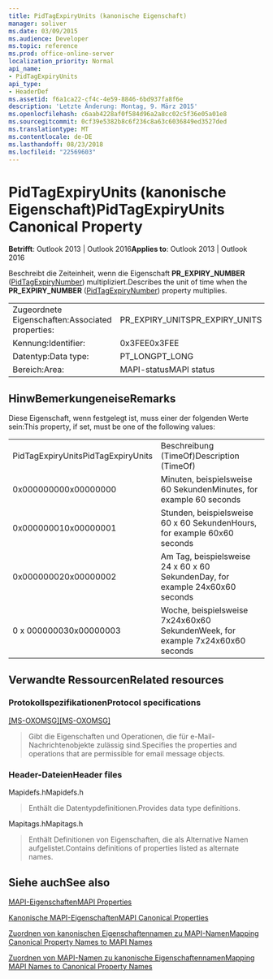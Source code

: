 ```yaml
---
title: PidTagExpiryUnits (kanonische Eigenschaft)
manager: soliver
ms.date: 03/09/2015
ms.audience: Developer
ms.topic: reference
ms.prod: office-online-server
localization_priority: Normal
api_name:
- PidTagExpiryUnits
api_type:
- HeaderDef
ms.assetid: f6a1ca22-cf4c-4e59-8846-6bd937fa8f6e
description: 'Letzte Änderung: Montag, 9. März 2015'
ms.openlocfilehash: c6aab4228af0f584d96a2a8cc02c5f36e05a01e8
ms.sourcegitcommit: 0cf39e5382b8c6f236c8a63c6036849ed3527ded
ms.translationtype: MT
ms.contentlocale: de-DE
ms.lasthandoff: 08/23/2018
ms.locfileid: "22569603"
---
```

# <a name="pidtagexpiryunits-canonical-property"></a><span data-ttu-id="92fa4-103">PidTagExpiryUnits (kanonische Eigenschaft)</span><span class="sxs-lookup"><span data-stu-id="92fa4-103">PidTagExpiryUnits Canonical Property</span></span>

  
  
<span data-ttu-id="92fa4-104">**Betrifft**: Outlook 2013 | Outlook 2016</span><span class="sxs-lookup"><span data-stu-id="92fa4-104">**Applies to**: Outlook 2013 | Outlook 2016</span></span> 
  
<span data-ttu-id="92fa4-105">Beschreibt die Zeiteinheit, wenn die Eigenschaft **PR_EXPIRY_NUMBER** ([PidTagExpiryNumber](pidtagexpirynumber-canonical-property.md)) multipliziert.</span><span class="sxs-lookup"><span data-stu-id="92fa4-105">Describes the unit of time when the **PR_EXPIRY_NUMBER** ([PidTagExpiryNumber](pidtagexpirynumber-canonical-property.md)) property multiplies.</span></span>
  
|||
|:-----|:-----|
|<span data-ttu-id="92fa4-106">Zugeordnete Eigenschaften:</span><span class="sxs-lookup"><span data-stu-id="92fa4-106">Associated properties:</span></span>  <br/> |<span data-ttu-id="92fa4-107">PR_EXPIRY_UNITS</span><span class="sxs-lookup"><span data-stu-id="92fa4-107">PR_EXPIRY_UNITS</span></span>  <br/> |
|<span data-ttu-id="92fa4-108">Kennung:</span><span class="sxs-lookup"><span data-stu-id="92fa4-108">Identifier:</span></span>  <br/> |<span data-ttu-id="92fa4-109">0x3FEE</span><span class="sxs-lookup"><span data-stu-id="92fa4-109">0x3FEE</span></span>  <br/> |
|<span data-ttu-id="92fa4-110">Datentyp:</span><span class="sxs-lookup"><span data-stu-id="92fa4-110">Data type:</span></span>  <br/> |<span data-ttu-id="92fa4-111">PT_LONG</span><span class="sxs-lookup"><span data-stu-id="92fa4-111">PT_LONG</span></span>  <br/> |
|<span data-ttu-id="92fa4-112">Bereich:</span><span class="sxs-lookup"><span data-stu-id="92fa4-112">Area:</span></span>  <br/> |<span data-ttu-id="92fa4-113">MAPI-status</span><span class="sxs-lookup"><span data-stu-id="92fa4-113">MAPI status</span></span>  <br/> |
   
## <a name="remarks"></a><span data-ttu-id="92fa4-114">HinwBemerkungeneise</span><span class="sxs-lookup"><span data-stu-id="92fa4-114">Remarks</span></span>

<span data-ttu-id="92fa4-115">Diese Eigenschaft, wenn festgelegt ist, muss einer der folgenden Werte sein:</span><span class="sxs-lookup"><span data-stu-id="92fa4-115">This property, if set, must be one of the following values:</span></span>
  
|||
|:-----|:-----|
|<span data-ttu-id="92fa4-116">PidTagExpiryUnits</span><span class="sxs-lookup"><span data-stu-id="92fa4-116">PidTagExpiryUnits</span></span>  <br/> |<span data-ttu-id="92fa4-117">Beschreibung (TimeOf)</span><span class="sxs-lookup"><span data-stu-id="92fa4-117">Description (TimeOf)</span></span>  <br/> |
|<span data-ttu-id="92fa4-118">0x00000000</span><span class="sxs-lookup"><span data-stu-id="92fa4-118">0x00000000</span></span>  <br/> |<span data-ttu-id="92fa4-119">Minuten, beispielsweise 60 Sekunden</span><span class="sxs-lookup"><span data-stu-id="92fa4-119">Minutes, for example 60 seconds</span></span>  <br/> |
|<span data-ttu-id="92fa4-120">0x00000001</span><span class="sxs-lookup"><span data-stu-id="92fa4-120">0x00000001</span></span>  <br/> |<span data-ttu-id="92fa4-121">Stunden, beispielsweise 60 x 60 Sekunden</span><span class="sxs-lookup"><span data-stu-id="92fa4-121">Hours, for example 60x60 seconds</span></span>  <br/> |
|<span data-ttu-id="92fa4-122">0x00000002</span><span class="sxs-lookup"><span data-stu-id="92fa4-122">0x00000002</span></span>  <br/> |<span data-ttu-id="92fa4-123">Am Tag, beispielsweise 24 x 60 x 60 Sekunden</span><span class="sxs-lookup"><span data-stu-id="92fa4-123">Day, for example 24x60x60 seconds</span></span>  <br/> |
|<span data-ttu-id="92fa4-124">0 x 00000003</span><span class="sxs-lookup"><span data-stu-id="92fa4-124">0x00000003</span></span>  <br/> |<span data-ttu-id="92fa4-125">Woche, beispielsweise 7x24x60x60 Sekunden</span><span class="sxs-lookup"><span data-stu-id="92fa4-125">Week, for example 7x24x60x60 seconds</span></span>  <br/> |
   
## <a name="related-resources"></a><span data-ttu-id="92fa4-126">Verwandte Ressourcen</span><span class="sxs-lookup"><span data-stu-id="92fa4-126">Related resources</span></span>

### <a name="protocol-specifications"></a><span data-ttu-id="92fa4-127">Protokollspezifikationen</span><span class="sxs-lookup"><span data-stu-id="92fa4-127">Protocol specifications</span></span>

<span data-ttu-id="92fa4-128">[[MS-OXOMSG]](http://msdn.microsoft.com/library/daa9120f-f325-4afb-a738-28f91049ab3c%28Office.15%29.aspx)</span><span class="sxs-lookup"><span data-stu-id="92fa4-128">[[MS-OXOMSG]](http://msdn.microsoft.com/library/daa9120f-f325-4afb-a738-28f91049ab3c%28Office.15%29.aspx)</span></span>
  
> <span data-ttu-id="92fa4-129">Gibt die Eigenschaften und Operationen, die für e-Mail-Nachrichtenobjekte zulässig sind.</span><span class="sxs-lookup"><span data-stu-id="92fa4-129">Specifies the properties and operations that are permissible for email message objects.</span></span>
    
### <a name="header-files"></a><span data-ttu-id="92fa4-130">Header-Dateien</span><span class="sxs-lookup"><span data-stu-id="92fa4-130">Header files</span></span>

<span data-ttu-id="92fa4-131">Mapidefs.h</span><span class="sxs-lookup"><span data-stu-id="92fa4-131">Mapidefs.h</span></span>
  
> <span data-ttu-id="92fa4-132">Enthält die Datentypdefinitionen.</span><span class="sxs-lookup"><span data-stu-id="92fa4-132">Provides data type definitions.</span></span>
    
<span data-ttu-id="92fa4-133">Mapitags.h</span><span class="sxs-lookup"><span data-stu-id="92fa4-133">Mapitags.h</span></span>
  
> <span data-ttu-id="92fa4-134">Enthält Definitionen von Eigenschaften, die als Alternative Namen aufgelistet.</span><span class="sxs-lookup"><span data-stu-id="92fa4-134">Contains definitions of properties listed as alternate names.</span></span>
    
## <a name="see-also"></a><span data-ttu-id="92fa4-135">Siehe auch</span><span class="sxs-lookup"><span data-stu-id="92fa4-135">See also</span></span>



[<span data-ttu-id="92fa4-136">MAPI-Eigenschaften</span><span class="sxs-lookup"><span data-stu-id="92fa4-136">MAPI Properties</span></span>](mapi-properties.md)
  
[<span data-ttu-id="92fa4-137">Kanonische MAPI-Eigenschaften</span><span class="sxs-lookup"><span data-stu-id="92fa4-137">MAPI Canonical Properties</span></span>](mapi-canonical-properties.md)
  
[<span data-ttu-id="92fa4-138">Zuordnen von kanonischen Eigenschaftennamen zu MAPI-Namen</span><span class="sxs-lookup"><span data-stu-id="92fa4-138">Mapping Canonical Property Names to MAPI Names</span></span>](mapping-canonical-property-names-to-mapi-names.md)
  
[<span data-ttu-id="92fa4-139">Zuordnen von MAPI-Namen zu kanonische Eigenschaftennamen</span><span class="sxs-lookup"><span data-stu-id="92fa4-139">Mapping MAPI Names to Canonical Property Names</span></span>](mapping-mapi-names-to-canonical-property-names.md)

